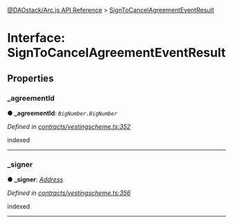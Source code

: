 [@DAOstack/Arc.js API Reference](../README.md) > [SignToCancelAgreementEventResult](../interfaces/signtocancelagreementeventresult.md)



# Interface: SignToCancelAgreementEventResult


## Properties
<a id="_agreementid"></a>

###  _agreementId

**●  _agreementId**:  *`BigNumber.BigNumber`* 

*Defined in [contracts/vestingscheme.ts:352](https://github.com/daostack/arc.js/blob/6909d59/lib/contracts/vestingscheme.ts#L352)*



indexed




___

<a id="_signer"></a>

###  _signer

**●  _signer**:  *[Address](../#address)* 

*Defined in [contracts/vestingscheme.ts:356](https://github.com/daostack/arc.js/blob/6909d59/lib/contracts/vestingscheme.ts#L356)*



indexed




___


